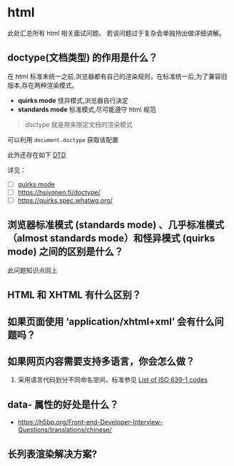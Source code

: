 # html

此处汇总所有 html 相关面试问题。
若该问题过于复杂会单独拎出做详细讲解。

## doctype(文档类型) 的作用是什么？

在 html 标准未统一之前,浏览器都有自己的渲染规则，在标准统一后,为了兼容旧版本,存在两种渲染模式。

-   **quirks mode** 怪异模式,浏览器自行决定
-   **standards mode** 标准模式,尽可能遵守 html 规范

> doctype 就是用来限定文档的渲染模式

可以利用 `document.doctype` 获取该配置

此外还存在如下 [DTD](https://www.w3.org/QA/2002/04/valid-dtd-list.html)

详见：

-   [ ] [quirks mode](https://developer.mozilla.org/en-US/docs/Web/HTML/Quirks_Mode_and_Standards_Mode)
-   [ ] <https://hsivonen.fi/doctype/>
-   [ ] <https://quirks.spec.whatwg.org/>

## 浏览器标准模式 (standards mode) 、几乎标准模式（almost standards mode）和怪异模式 (quirks mode) 之间的区别是什么？

此问题知识点同上

## HTML 和 XHTML 有什么区别？

<!-- TODO: 可遗留问题 -->

## 如果页面使用 ‘application/xhtml+xml’ 会有什么问题吗？

<!-- TODO:xhtml 区别 -->

## 如果网页内容需要支持多语言，你会怎么做？

1. 采用语言代码划分不同命名空间，标准参见 [List of ISO 639-1 codes](https://en.wikipedia.org/wiki/List_of_ISO_639-1_codes)

## data- 属性的好处是什么？

-   <https://h5bp.org/Front-end-Developer-Interview-Questions/translations/chinese/>

## 长列表渲染解决方案?
